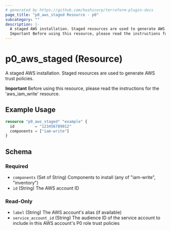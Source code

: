 ```yaml
---
# generated by https://github.com/hashicorp/terraform-plugin-docs
page_title: "p0_aws_staged Resource - p0"
subcategory: ""
description: |-
  A staged AWS installation. Staged resources are used to generate AWS trust policies.
  Important Before using this resource, please read the instructions for the 'aws_iam_write' resource.
---
```


# p0_aws_staged (Resource)

A staged AWS installation. Staged resources are used to generate AWS trust policies.

**Important** Before using this resource, please read the instructions for the 'aws_iam_write' resource.

## Example Usage

```terraform
resource "p0_aws_staged" "example" {
  id         = "123456789012"
  components = ["iam-write"]
}
```

<!-- schema generated by tfplugindocs -->
## Schema

### Required

- `components` (Set of String) Components to install (any of "iam-write", "inventory")
- `id` (String) The AWS account ID

### Read-Only

- `label` (String) The AWS account's alias (if available)
- `service_account_id` (String) The audience ID of the service account to include in this AWS account's P0 role trust policies
